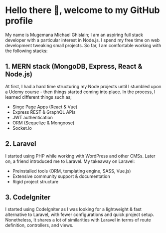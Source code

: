 # Hello there :wave:, welcome to my GitHub profile
My name is Mugemana Michael Ghislain; I am an aspiring full stack developer with a particular interest in Node.js. I spend my free time on web development tweaking small projects. So far, I am comfortable working with the following stacks:

## 1. MERN stack (MongoDB, Express, React & Node.js)
At first, I had a hard time structuring my Node projects until I stumbled upon a Udemy course - then things started coming into place. In the process, I learned different things such as;

- Singe Page Apps (React & Vue)
- Express REST & GraphQL APIs
- JWT authentication
- ORM (Sequelize & Mongoose)
- Socket.io

## 2. Laravel
I started using PHP while working with WordPress and other CMSs. Later on, a friend introduced me to Laravel. My takeaway on Laravel:

- Preinstalled tools (ORM, templating engine, SASS, Vue.js)
- Extensive community support & documentation
- Rigid project structure

## 3. CodeIgniter
I started using CodeIgniter as I was looking for a lightweight & fast alternative to Laravel, with fewer configurations and quick project setup. Nonetheless, It shares a lot of similarities with Laravel in terms of route definition, controllers, and views.
